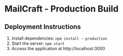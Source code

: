 # MailCraft - Production Build 
  
## Deployment Instructions  
  
1. Install dependencies: `npm install --production`  
2. Start the server: `npm start`  
3. Access the application at http://localhost:3000 
